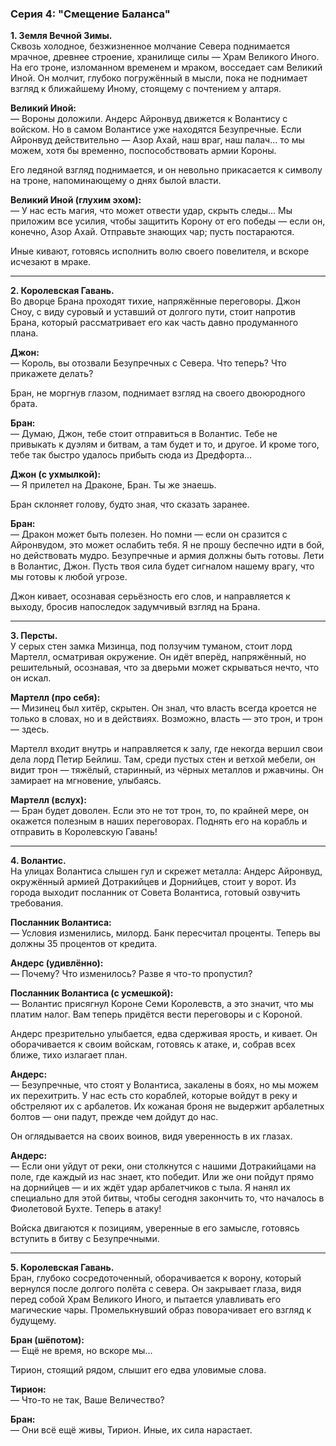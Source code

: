 ### Серия 4: "Смещение Баланса"

**1. Земля Вечной Зимы.**  
Сквозь холодное, безжизненное молчание Севера поднимается мрачное, древнее строение, хранилище силы — Храм Великого Иного. На его троне, изломанном временем и мраком, восседает сам Великий Иной. Он молчит, глубоко погружённый в мысли, пока не поднимает взгляд к ближайшему Иному, стоящему с почтением у алтаря.

**Великий Иной:**  
— Вороны доложили. Андерс Айронвуд движется к Волантису с войском. Но в самом Волантисе уже находятся Безупречные. Если Айронвуд действительно — Азор Ахай, наш враг, наш палач... то мы можем, хотя бы временно, поспособствовать армии Короны.

Его ледяной взгляд поднимается, и он невольно прикасается к символу на троне, напоминающему о днях былой власти.

**Великий Иной (глухим эхом):**  
— У нас есть магия, что может отвести удар, скрыть следы... Мы приложим все усилия, чтобы защитить Корону от его победы — если он, конечно, Азор Ахай. Отправьте знающих чар; пусть постараются.

Иные кивают, готовясь исполнить волю своего повелителя, и вскоре исчезают в мраке.

---

**2. Королевская Гавань.**  
Во дворце Брана проходят тихие, напряжённые переговоры. Джон Сноу, с виду суровый и уставший от долгого пути, стоит напротив Брана, который рассматривает его как часть давно продуманного плана.

**Джон:**  
— Король, вы отозвали Безупречных с Севера. Что теперь? Что прикажете делать?

Бран, не моргнув глазом, поднимает взгляд на своего двоюродного брата.

**Бран:**  
— Думаю, Джон, тебе стоит отправиться в Волантис. Тебе не привыкать к дуэлям и битвам, а там будет и то, и другое. И кроме того, тебе так быстро удалось прибыть сюда из Дредфорта...

**Джон (с ухмылкой):**  
— Я прилетел на Драконе, Бран. Ты же знаешь.

Бран склоняет голову, будто зная, что сказать заранее.

**Бран:**  
— Дракон может быть полезен. Но помни — если он сразится с Айронвудом, это может ослабить тебя. Я не прошу беспечно идти в бой, но действовать мудро. Безупречные и армия должны быть готовы. Лети в Волантис, Джон. Пусть твоя сила будет сигналом нашему врагу, что мы готовы к любой угрозе.

Джон кивает, осознавая серьёзность его слов, и направляется к выходу, бросив напоследок задумчивый взгляд на Брана.

---

**3. Персты.**  
У серых стен замка Мизинца, под ползучим туманом, стоит лорд Мартелл, осматривая окружение. Он идёт вперёд, напряжённый, но решительный, осознавая, что за дверьми может скрываться нечто, что он искал.

**Мартелл (про себя):**  
— Мизинец был хитёр, скрытен. Он знал, что власть всегда кроется не только в словах, но и в действиях. Возможно, власть — это трон, и трон — здесь.

Мартелл входит внутрь и направляется к залу, где некогда вершил свои дела лорд Петир Бейлиш. Там, среди пустых стен и ветхой мебели, он видит трон — тяжёлый, старинный, из чёрных металлов и ржавчины. Он замирает на мгновение, улыбаясь.

**Мартелл (вслух):**  
— Бран будет доволен. Если это не тот трон, то, по крайней мере, он окажется полезным в наших переговорах. Поднять его на корабль и отправить в Королевскую Гавань!

---

**4. Волантис.**  
На улицах Волантиса слышен гул и скрежет металла: Андерс Айронвуд, окружённый армией Дотракийцев и Дорнийцев, стоит у ворот. Из города выходит посланник от Совета Волантиса, готовый озвучить требования.

**Посланник Волантиса:**  
— Условия изменились, милорд. Банк пересчитал проценты. Теперь вы должны 35 процентов от кредита.

**Андерс (удивлённо):**  
— Почему? Что изменилось? Разве я что-то пропустил?

**Посланник Волантиса (с усмешкой):**  
— Волантис присягнул Короне Семи Королевств, а это значит, что мы платим налог. Вам теперь придётся вести переговоры и с Короной.

Андерс презрительно улыбается, едва сдерживая ярость, и кивает. Он оборачивается к своим войскам, готовясь к атаке, и, собрав всех ближе, тихо излагает план.

**Андерс:**  
— Безупречные, что стоят у Волантиса, закалены в боях, но мы можем их перехитрить. У нас есть сто кораблей, которые войдут в реку и обстреляют их с арбалетов. Их кожаная броня не выдержит арбалетных болтов — они падут, прежде чем дойдут до нас.

Он оглядывается на своих воинов, видя уверенность в их глазах.

**Андерс:**  
— Если они уйдут от реки, они столкнутся с нашими Дотракийцами на поле, где каждый из нас знает, кто победит. Или же они пойдут прямо на дорнийцев — и их ждёт удар арбалетчиков с тыла. Я нанял их специально для этой битвы, чтобы сегодня закончить то, что началось в Фиолетовой Бухте. Теперь в атаку!

Войска двигаются к позициям, уверенные в его замысле, готовясь вступить в битву с Безупречными.

---

**5. Королевская Гавань.**  
Бран, глубоко сосредоточенный, оборачивается к ворону, который вернулся после долгого полёта с севера. Он закрывает глаза, видя перед собой Храм Великого Иного, и пытается улавливать его магические чары. Промелькнувший образ поворачивает его взгляд к будущему.

**Бран (шёпотом):**  
— Ещё не время, но вскоре мы...

Тирион, стоящий рядом, слышит его едва уловимые слова.

**Тирион:**  
— Что-то не так, Ваше Величество?

**Бран:**  
— Они всё ещё живы, Тирион. Иные, их сила нарастает.
